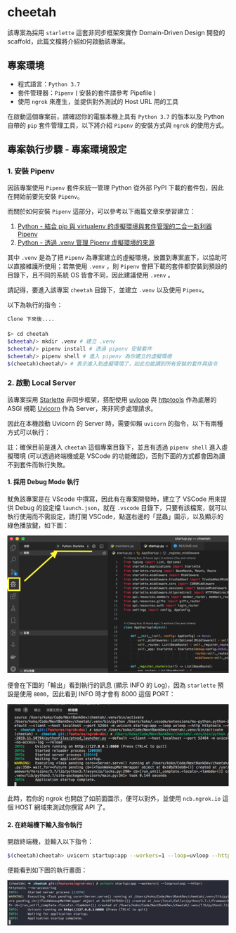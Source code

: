 # cheetah
 
該專案為採用 `starlette` 這套非同步框架來實作 Domain-Driven Design 開發的 scaffold，此篇文檔將介紹如何啟動該專案。


## 專案環境
- 程式語言：`Python 3.7`
- 套件管理器：`Pipenv` ( 安裝的套件請參考 Pipefile )
- 使用 `ngrok` 來產生，並提供對外測試的 Host URL 用的工具

在啟動這個專案前，請確認你的電腦本機上具有 `Python 3.7` 的版本以及 Python 自帶的 `pip` 套件管理工具，以下將介紹 `Pipenv` 的安裝方式與 `ngrok` 的使用方式。


## 專案執行步驟 - 專案環境設定

### 1. 安裝 Pipenv
因該專案使用 `Pipenv` 套件來統一管理 Python 從外部 PyPI 下載的套件包，因此在開始前要先安裝 `Pipenv`。

而關於如何安裝 `Pipenv` 這部分，可以參考以下兩篇文章來學習建立：

1. [Python - 結合 pip 與 virtualenv 的虛擬環境與套件管理的二合一新利器 Pipenv](https://note.koko.guru/python-pipenv-install-and-usage.html#python-pipenv-install-and-usage)
2. [Python - 透過 .venv 管理 Pipenv 虛擬環境的來源](https://note.koko.guru/pipenv-use-dot-venv-folder.html#pipenv-use-dot-venv-folder)

其中 `.venv` 是為了把 `Pipenv` 為專案建立的虛擬環境，放置到專案底下，以協助可以直接維護所使用；若無使用 `.venv` ，則 `Pipenv` 會把下載的套件都安裝到預設的目錄下，且不同的系統 OS 皆會不同，因此建議使用 `.venv` 。

請記得，要進入該專案 `cheetah` 目錄下，並建立 `.venv` 以及使用 `Pipenv`。

以下為執行的指令：


```bash
Clone 下來後....

$> cd cheetah
$cheetah/> mkdir .venv # 建立 .venv
$cheetah/> pipenv install # 透過 pipenv 安裝套件
$cheetah/> pipenv shell # 進入 pipenv 為你建立的虛擬環境
$(cheetah)cheetah/> # 表示進入到虛擬環境了，如此也能讀到所有安裝的套件與指令
```

### 2. 啟動 Local Server
該專案採用 [Starlette](https://www.starlette.io/) 非同步框架，搭配使用 [uvloop](https://uvloop.readthedocs.io/) 與 [httptools](https://github.com/MagicStack/httptools) 作為底層的 ASGI 規範 [Uvicorn](https://www.uvicorn.org/) 作為 Server，來非同步處理請求。

因此在本機啟動 Uvicorn 的 Server 時，需要仰賴 `uvicorn` 的指令，以下有兩種方式可以執行：

註：確保目前是進入 `cheetah` 這個專案目錄下，並且有透過 `pipenv shell` 進入虛擬環境 (可以透過終端機或是 VSCode 的功能確認)，否則下面的方式都會因為讀不到套件而執行失敗。

#### 1. 採用 Debug Mode 執行
魷魚該專案是在 VScode 中撰寫，因此有在專案開發時，建立了 VSCode 用來提供 Debug 的設定檔 `launch.json`，就在 `.vscode` 目錄下，只要有該檔案，就可以執行使用而不需設定，請打開 VSCode，點選右邊的「昆蟲」圖示，以及顯示的綠色播放鍵，如下圖：


![點擊 VSCode 的 Debug 功能](./images/click-debug-in-vscode.png)

便會在下圖的「輸出」看到執行的訊息 (顯示 INFO 的 Log)，因為 `starlette` 預設是使用 `8000`，因此看到 INFO 時才會有 8000 這個 PORT：

![Uvicorn 顯示執行中](./images/run-uvicorn-debug.png)

此時，若你的 ngrok 也開啟了如前面圖示，便可以對外，並使用 `ncb.ngrok.io` 這個 HOST 網域來測試你撰寫 API 了。


#### 2. 在終端機下輸入指令執行
開啟終端機，並輸入以下指令：

```bash
$(cheetah)cheetah> uvicorn startup:app --workers=1 --loop=uvloop --http=httptools --no-access-log
```

便能看到如下圖的執行畫面：

![在終端機執行](./images/show-server-run-terminal.png)

